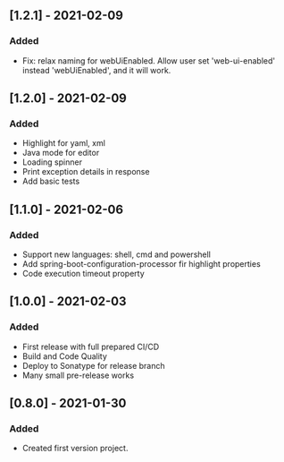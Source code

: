 ## [1.2.1] - 2021-02-09
### Added
- Fix: relax naming for webUiEnabled. Allow user set 'web-ui-enabled' instead 'webUiEnabled', and it will work.

## [1.2.0] - 2021-02-09
### Added
- Highlight for yaml, xml
- Java mode for editor
- Loading spinner
- Print exception details in response
- Add basic tests

## [1.1.0] - 2021-02-06
### Added
- Support new languages: shell, cmd and powershell
- Add spring-boot-configuration-processor fir highlight properties
- Code execution timeout property

## [1.0.0] - 2021-02-03
### Added
- First release with full prepared CI/CD
- Build and Code Quality
- Deploy to Sonatype for release branch
- Many small pre-release works

## [0.8.0] - 2021-01-30
### Added
- Created first version project.
